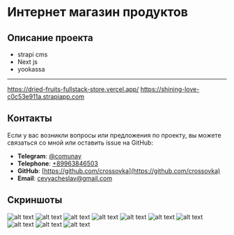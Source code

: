 # Интернет магазин продуктов

## Описание проекта

- strapi cms
- Next js
- yookassa

---

https://dried-fruits-fullstack-store.vercel.app/
https://shining-love-c0c53e911a.strapiapp.com

## Контакты

Если у вас возникли вопросы или предложения по проекту, вы можете связаться со мной или оставить issue на GitHub:

- **Telegram**: [@comunay](https://t.me/comunay)
- **Telephone**: [+89963846503](tel:89963846503)
- **GitHub**: [https://github.com/crossovka](https://github.com/crossovka)
- **Email**: [cevyacheslav@gmail.com](mailto:cevyacheslav@gmail.com)

## Скриншоты

![alt text](./imgs/1.png)
![alt text](./imgs/2.png)
![alt text](./imgs/3.png)
![alt text](./imgs/4.png)
![alt text](./imgs/5.png)
![alt text](./imgs/6.png)
![alt text](./imgs/7.png)
![alt text](./imgs/8.png)
![alt text](./imgs/9.png)
![alt text](./imgs/10.png)